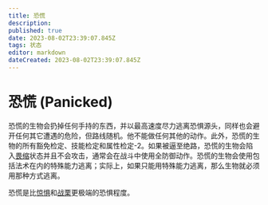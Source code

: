 ```yaml
---
title: 恐慌
description: 
published: true
date: 2023-08-02T23:39:07.845Z
tags: 状态
editor: markdown
dateCreated: 2023-08-02T23:39:07.845Z
---
```


# 恐慌 (Panicked)
恐慌的生物会扔掉任何手持的东西，并以最高速度尽力逃离恐惧源头，同样也会避开任何其它遭遇的危险，但路线随机。他不能做任何其他的动作。此外，恐慌的生物的所有豁免检定、技能检定和属性检定-2。如果被逼至绝路，恐慌的生物会陷入[畏缩](/状态/畏缩)状态并且不会攻击，通常会在战斗中使用全防御动作。恐慌的生物会使用包括法术在内的特殊能力逃离；实际上，如果只能用特殊能力逃离，那么生物就必须用那种方式逃离。

恐慌是比[惊惧](/状态/惊惧)和[战栗](/状态/战栗)更极端的恐惧程度。